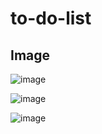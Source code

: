 # to-do-list
 
 
## Image

![image](https://user-images.githubusercontent.com/78706006/184491307-6d504b31-ba9c-45b6-a2e7-4ae74c75450b.png)

![image](https://user-images.githubusercontent.com/78706006/184492085-1978b225-a12a-4d87-8848-58b493f0208f.png)

![image](https://user-images.githubusercontent.com/78706006/184492246-f236a6bc-1245-4490-8e8d-5757f14b273a.png)
